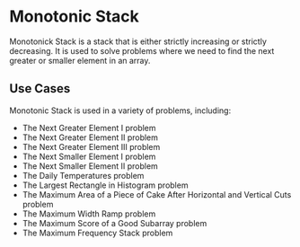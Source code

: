 # Monotonic Stack

Monotonick Stack is a stack that is either strictly increasing or strictly decreasing. It is used to solve problems where we need to find the next greater or smaller element in an array.

## Use Cases

Monotonic Stack is used in a variety of problems, including:

-  The Next Greater Element I problem
-  The Next Greater Element II problem
-  The Next Greater Element III problem
-  The Next Smaller Element I problem
-  The Next Smaller Element II problem
-  The Daily Temperatures problem
-  The Largest Rectangle in Histogram problem
-  The Maximum Area of a Piece of Cake After Horizontal and Vertical Cuts problem
-  The Maximum Width Ramp problem
-  The Maximum Score of a Good Subarray problem
-  The Maximum Frequency Stack problem

